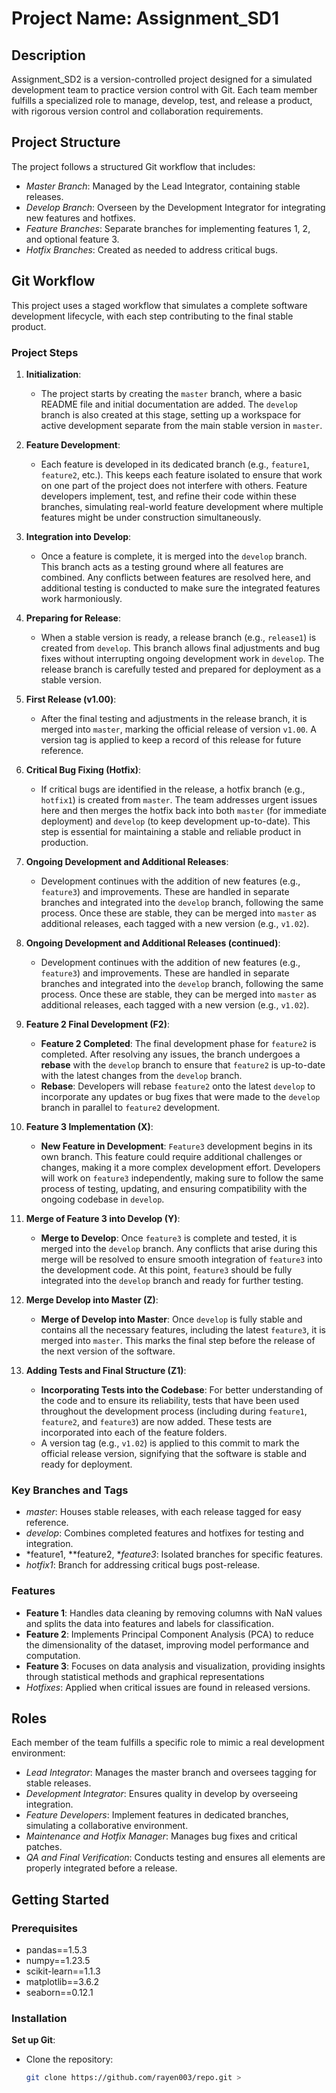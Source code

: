 # Project Name: Assignment_SD1

## Description
Assignment_SD2 is a version-controlled project designed for a simulated development team to practice version control with Git. Each team member fulfills a specialized role to manage, develop, test, and release a product, with rigorous version control and collaboration requirements.

## Project Structure
The project follows a structured Git workflow that includes:
- *Master Branch*: Managed by the Lead Integrator, containing stable releases.
- *Develop Branch*: Overseen by the Development Integrator for integrating new features and hotfixes.
- *Feature Branches*: Separate branches for implementing features 1, 2, and optional feature 3.
- *Hotfix Branches*: Created as needed to address critical bugs.

## Git Workflow
This project uses a staged workflow that simulates a complete software development lifecycle, with each step contributing to the final stable product.

### Project Steps

1. **Initialization**:
   - The project starts by creating the `master` branch, where a basic README file and initial documentation are added. The `develop` branch is also created at this stage, setting up a workspace for active development separate from the main stable version in `master`.

2. **Feature Development**:
   - Each feature is developed in its dedicated branch (e.g., `feature1`, `feature2`, etc.). This keeps each feature isolated to ensure that work on one part of the project does not interfere with others. Feature developers implement, test, and refine their code within these branches, simulating real-world feature development where multiple features might be under construction simultaneously.

3. **Integration into Develop**:
   - Once a feature is complete, it is merged into the `develop` branch. This branch acts as a testing ground where all features are combined. Any conflicts between features are resolved here, and additional testing is conducted to make sure the integrated features work harmoniously.

4. **Preparing for Release**:
   - When a stable version is ready, a release branch (e.g., `release1`) is created from `develop`. This branch allows final adjustments and bug fixes without interrupting ongoing development work in `develop`. The release branch is carefully tested and prepared for deployment as a stable version.

5. **First Release (v1.00)**:
   - After the final testing and adjustments in the release branch, it is merged into `master`, marking the official release of version `v1.00`. A version tag is applied to keep a record of this release for future reference.

6. **Critical Bug Fixing (Hotfix)**:
   - If critical bugs are identified in the release, a hotfix branch (e.g., `hotfix1`) is created from `master`. The team addresses urgent issues here and then merges the hotfix back into both `master` (for immediate deployment) and `develop` (to keep development up-to-date). This step is essential for maintaining a stable and reliable product in production.

7. **Ongoing Development and Additional Releases**:
   - Development continues with the addition of new features (e.g., `feature3`) and improvements. These are handled in separate branches and integrated into the `develop` branch, following the same process. Once these are stable, they can be merged into `master` as additional releases, each tagged with a new version (e.g., `v1.02`).

8. **Ongoing Development and Additional Releases (continued)**:
   - Development continues with the addition of new features (e.g., `feature3`) and improvements. These are handled in separate branches and integrated into the `develop` branch, following the same process. Once these are stable, they can be merged into `master` as additional releases, each tagged with a new version (e.g., `v1.02`).

9. **Feature 2 Final Development (F2)**:
   - **Feature 2 Completed**: The final development phase for `feature2` is completed. After resolving any issues, the branch undergoes a **rebase** with the `develop` branch to ensure that `feature2` is up-to-date with the latest changes from the `develop` branch.
   - **Rebase**: Developers will rebase `feature2` onto the latest `develop` to incorporate any updates or bug fixes that were made to the `develop` branch in parallel to `feature2` development.

10. **Feature 3 Implementation (X)**:
    - **New Feature in Development**: `Feature3` development begins in its own branch. This feature could require additional challenges or changes, making it a more complex development effort. Developers will work on `feature3` independently, making sure to follow the same process of testing, updating, and ensuring compatibility with the ongoing codebase in `develop`.

11. **Merge of Feature 3 into Develop (Y)**:
    - **Merge to Develop**: Once `feature3` is complete and tested, it is merged into the `develop` branch. Any conflicts that arise during this merge will be resolved to ensure smooth integration of `feature3` into the development code. At this point, `feature3` should be fully integrated into the `develop` branch and ready for further testing.

12. **Merge Develop into Master (Z)**:
    - **Merge of Develop into Master**: Once `develop` is fully stable and contains all the necessary features, including the latest `feature3`, it is merged into `master`. This marks the final step before the release of the next version of the software.

13. **Adding Tests and Final Structure (Z1)**:
    - **Incorporating Tests into the Codebase**: For better understanding of the code and to ensure its reliability, tests that have been used throughout the development process (including during `feature1`, `feature2`, and `feature3`) are now added. These tests are incorporated into each of the feature folders.
    - A version tag (e.g., `v1.02`) is applied to this commit to mark the official release version, signifying that the software is stable and ready for deployment.
### Key Branches and Tags
- *master*: Houses stable releases, with each release tagged for easy reference.
- *develop*: Combines completed features and hotfixes for testing and integration.
- *feature1, **feature2, **feature3*: Isolated branches for specific features.
- *hotfix1*: Branch for addressing critical bugs post-release.

### Features


- **Feature 1**: Handles data cleaning by removing columns with NaN values and splits the data into features and labels for classification.
- **Feature 2**: Implements Principal Component Analysis (PCA) to reduce the dimensionality of the dataset, improving model performance and computation.
- **Feature 3**: Focuses on data analysis and visualization, providing insights through statistical methods and graphical representations
- *Hotfixes*: Applied when critical issues are found in released versions.

## Roles
Each member of the team fulfills a specific role to mimic a real development environment:
- *Lead Integrator*: Manages the master branch and oversees tagging for stable releases.
- *Development Integrator*: Ensures quality in develop by overseeing integration.
- *Feature Developers*: Implement features in dedicated branches, simulating a collaborative environment.
- *Maintenance and Hotfix Manager*: Manages bug fixes and critical patches.
- *QA and Final Verification*: Conducts testing and ensures all elements are properly integrated before a release.

## Getting Started

### Prerequisites
- pandas==1.5.3
- numpy==1.23.5
- scikit-learn==1.1.3
- matplotlib==3.6.2
- seaborn==0.12.1

### Installation
 **Set up Git**:
   - Clone the repository:
     ```bash
     git clone https://github.com/rayen003/repo.git >
     ```
